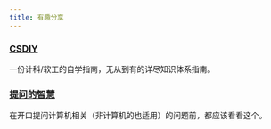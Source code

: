 ```yaml
---
title: 有趣分享
---
```


### [CSDIY](https://csdiy.wiki/)

一份计科/软工的自学指南，无从到有的详尽知识体系指南。

### [提问的智慧](https://github.com/ryanhanwu/How-To-Ask-Questions-The-Smart-Way/blob/main/README-zh_CN.md)

在开口提问计算机相关（非计算机的也适用）的问题前，都应该看看这个。
